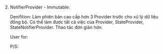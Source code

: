 2.  NotifierProvider - Immutable:

    Denifition:
    Làm phiên bản cao cấp hơn 3 Provider trước cho xử lý dữ liệu đồng bộ.
    Có thể làm được tất cả việc của Provider, StateProvider, StateNotifierProvider.
    Thao tác đơn giản hơn.

    User for:

    P/S:
